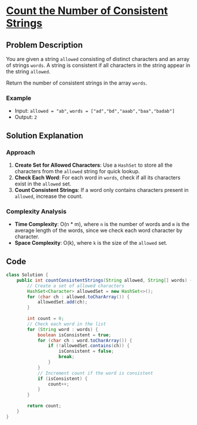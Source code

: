 # [Count the Number of Consistent Strings](https://leetcode.com/problems/count-the-number-of-consistent-strings/description/?envType=daily-question&envId=2024-09-12)

## Problem Description
You are given a string `allowed` consisting of distinct characters and an array of strings `words`. A string is consistent if all characters in the string appear in the string `allowed`.

Return the number of consistent strings in the array `words`.

### Example
- Input: `allowed = "ab"`, `words = ["ad","bd","aaab","baa","badab"]`
- Output: `2`

## Solution Explanation

### Approach
1. **Create Set for Allowed Characters**: Use a `HashSet` to store all the characters from the `allowed` string for quick lookup.
2. **Check Each Word**: For each word in `words`, check if all its characters exist in the `allowed` set.
3. **Count Consistent Strings**: If a word only contains characters present in `allowed`, increase the count.

### Complexity Analysis
- **Time Complexity**: O(n * m), where `n` is the number of words and `m` is the average length of the words, since we check each word character by character.
- **Space Complexity**: O(k), where `k` is the size of the `allowed` set.

## Code
```java
class Solution {
    public int countConsistentStrings(String allowed, String[] words) {
        // Create a set of allowed characters
        HashSet<Character> allowedSet = new HashSet<>();
        for (char ch : allowed.toCharArray()) {
            allowedSet.add(ch);
        }
        
        int count = 0;
        // Check each word in the list
        for (String word : words) {
            boolean isConsistent = true;
            for (char ch : word.toCharArray()) {
                if (!allowedSet.contains(ch)) {
                    isConsistent = false;
                    break;
                }
            }
            // Increment count if the word is consistent
            if (isConsistent) {
                count++;
            }
        }
        
        return count;
    }
}

